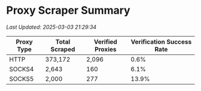 # Proxy Scraper Summary

_Last Updated: 2025-03-03 21:29:34_

| Proxy Type | Total Scraped | Verified Proxies | Verification Success Rate |
|------------|--------------|------------------|--------------------------|
| HTTP | 373,172 | 2,096 | 0.6% |
| SOCKS4 | 2,643 | 160 | 6.1% |
| SOCKS5 | 2,000 | 277 | 13.9% |
